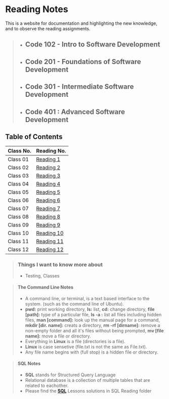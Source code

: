 # Reading Notes

This is a website for documentation and highlighting the new knowledge, and to observe the reading assignments.

> - ## Code 102 - Intro to Software Development
> - ## Code 201 - Foundations of Software Development
> - ## Code 301 - Intermediate Software Development
> - ## Code 401 : Advanced Software Development

## Table of Contents

| Class No.      | Reading No. |
| -----------    | ----------- |
| Class 01       | [Reading 1](class01.md)       |
| Class 02       | [Reading 2](class02.md)       |
| Class 03       | [Reading 3](class03.md)       |
| Class 04       | [Reading 4](class04.md)       |
| Class 05       | [Reading 5](class05.md)       |
| Class 06       | [Reading 6](class06.md)       |
| Class 07       | [Reading 7](class07.md)       |
| Class 08       | [Reading 8](class08.md)       |
| Class 09       | [Reading 9](class09.md)       |
| Class 10       | [Reading 10](class10.md)      |
| Class 11       | [Reading 11](class11.md)      |
| Class 12       | [Reading 12](class12.md)      |






> ### Things I want to know more about
> - Testing, Classes



> ####   The Command Line Notes
> - A command line, or terminal, is a text based interface to the system. (such as the command line of Ubuntu).
> - **pwd:** print working directory, **ls:** list, **cd:** change directory, **file [path]:** type of a particular file, **ls -a :** list all files including hidden files, **man [command]:** look up the manual page for a command, **mkdir [dir. name]:** creats a directory, **rm -rf [dirname]:** remove a non-empty folder and all it's files without being prompted, **mv [file name]:** move a file or directory. 
> - Everything in **Linux** is a file (directories is a file).
> - **Linux** is case sensetive (file.txt is not the same as File.txt).
> - Any file name begins with (full stop) is a hidden file or directory.

> #### SQL Notes
> - **SQL** stands for Structured Query Language
> - Relational database is a collection of multiple tables that are related to eachother.
> - Please find the [**SQL**](../reading-notes/SQL%20Reading/) Lessons solutions in SQL Reading folder 
>
>




